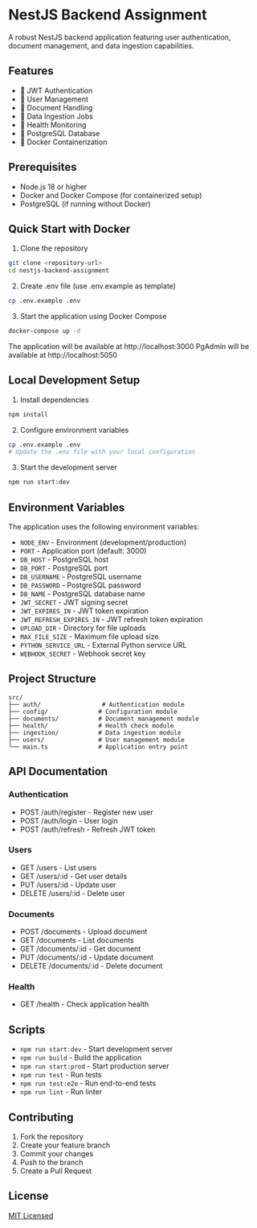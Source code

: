 # NestJS Backend Assignment

A robust NestJS backend application featuring user authentication, document management, and data ingestion capabilities.

## Features

- 🔐 JWT Authentication
- 👤 User Management
- 📄 Document Handling
- 🔄 Data Ingestion Jobs
- 🏥 Health Monitoring
- 🐘 PostgreSQL Database
- 🐳 Docker Containerization

## Prerequisites

- Node.js 18 or higher
- Docker and Docker Compose (for containerized setup)
- PostgreSQL (if running without Docker)

## Quick Start with Docker

1. Clone the repository
```bash
git clone <repository-url>
cd nestjs-backend-assignment
```

2. Create .env file (use .env.example as template)
```bash
cp .env.example .env
```

3. Start the application using Docker Compose
```bash
docker-compose up -d
```

The application will be available at http://localhost:3000
PgAdmin will be available at http://localhost:5050

## Local Development Setup

1. Install dependencies
```bash
npm install
```

2. Configure environment variables
```bash
cp .env.example .env
# Update the .env file with your local configuration
```

3. Start the development server
```bash
npm run start:dev
```

## Environment Variables

The application uses the following environment variables:

- `NODE_ENV` - Environment (development/production)
- `PORT` - Application port (default: 3000)
- `DB_HOST` - PostgreSQL host
- `DB_PORT` - PostgreSQL port
- `DB_USERNAME` - PostgreSQL username
- `DB_PASSWORD` - PostgreSQL password
- `DB_NAME` - PostgreSQL database name
- `JWT_SECRET` - JWT signing secret
- `JWT_EXPIRES_IN` - JWT token expiration
- `JWT_REFRESH_EXPIRES_IN` - JWT refresh token expiration
- `UPLOAD_DIR` - Directory for file uploads
- `MAX_FILE_SIZE` - Maximum file upload size
- `PYTHON_SERVICE_URL` - External Python service URL
- `WEBHOOK_SECRET` - Webhook secret key

## Project Structure

```
src/
├── auth/                 # Authentication module
├── config/              # Configuration module
├── documents/           # Document management module
├── health/              # Health check module
├── ingestion/           # Data ingestion module
├── users/               # User management module
└── main.ts              # Application entry point
```

## API Documentation

### Authentication
- POST /auth/register - Register new user
- POST /auth/login - User login
- POST /auth/refresh - Refresh JWT token

### Users
- GET /users - List users
- GET /users/:id - Get user details
- PUT /users/:id - Update user
- DELETE /users/:id - Delete user

### Documents
- POST /documents - Upload document
- GET /documents - List documents
- GET /documents/:id - Get document
- PUT /documents/:id - Update document
- DELETE /documents/:id - Delete document

### Health
- GET /health - Check application health

## Scripts

- `npm run start:dev` - Start development server
- `npm run build` - Build the application
- `npm run start:prod` - Start production server
- `npm run test` - Run tests
- `npm run test:e2e` - Run end-to-end tests
- `npm run lint` - Run linter

## Contributing

1. Fork the repository
2. Create your feature branch
3. Commit your changes
4. Push to the branch
5. Create a Pull Request

## License

[MIT Licensed](LICENSE)
